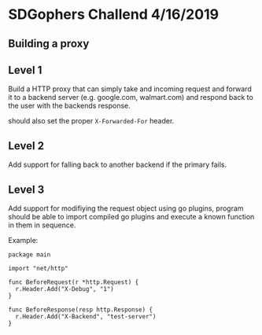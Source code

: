 # SDGophers Challend 4/16/2019

## Building a proxy

## Level 1

Build a HTTP proxy that can simply take and incoming request and forward it to 
a backend server (e.g. google.com, walmart.com) and respond back to the user with
the backends response.

should also set the proper `X-Forwarded-For` header.

## Level 2

Add support for falling back to another backend if the primary fails.

## Level 3

Add support for modifiying the request object using go plugins, program should 
be able to import compiled go plugins and execute a known function in them in sequence.

Example:
```
package main

import "net/http"

func BeforeRequest(r *http.Request) {
  r.Header.Add("X-Debug", "1")
}

func BeforeResponse(resp http.Response) {
  r.Header.Add("X-Backend", "test-server")
}
```
